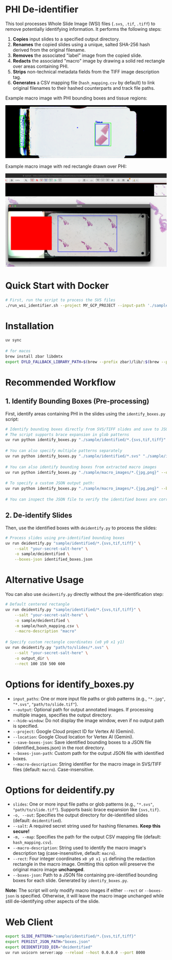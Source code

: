 # PHI De-identifier

This tool processes Whole Slide Image (WSI) files (`.svs`, `.tif`, `.tiff`) to remove potentially identifying information. It performs the following steps:

1.  **Copies** input slides to a specified output directory.
2.  **Renames** the copied slides using a unique, salted SHA-256 hash derived from the original filename.
3.  **Removes** the associated "label" image from the copied slide.
4.  **Redacts** the associated "macro" image by drawing a solid red rectangle over areas containing PHI.
5.  **Strips** non-technical metadata fields from the TIFF image description tag.
6.  **Generates** a CSV mapping file (`hash_mapping.csv` by default) to link original filenames to their hashed counterparts and track file paths.

Example macro image with PHI bounding boxes and tissue regions:

![Example macro image with PHI bounding boxes and tissue regions](./assets/JP2K-33003-2_macro.png)

Example macro image with red rectangle drawn over PHI:

![Example macro image with red rectangle drawn over PHI](./assets/slide_in_qupath.png)

# Quick Start with Docker

```bash
# First, run the script to process the SVS files
./run_wsi_identifier.sh --project MY_GCP_PROJECT --input-path './sample/macro_images/*.jpg' --output-path './sample/output/' --build
```

# Installation

```bash
uv sync

# for macos
brew install zbar libdmtx
export DYLD_FALLBACK_LIBRARY_PATH=$(brew --prefix zbar)/lib/:$(brew --prefix libdmtx)/lib/
```

# Recommended Workflow

## 1. Identify Bounding Boxes (Pre-processing)

First, identify areas containing PHI in the slides using the `identify_boxes.py` script:

```bash
# Identify bounding boxes directly from SVS/TIFF slides and save to JSON (saves to ./identified_boxes.json by default)
# The script supports brace expansion in glob patterns
uv run python identify_boxes.py "./sample/identified/*.{svs,tif,tiff}" --save-boxes-json

# You can also specify multiple patterns separately
uv run python identify_boxes.py "./sample/identified/*.svs" "./sample/identified/*.tif" --save-boxes-json

# You can also identify bounding boxes from extracted macro images
uv run python identify_boxes.py "./sample/macro_images/*.{jpg,png}" --output ./sample/macro_images_annotated/ --save-boxes-json

# To specify a custom JSON output path:
uv run python identify_boxes.py "./sample/macro_images/*.{jpg,png}" --boxes-json-path ./sample/identified_boxes.json

# You can inspect the JSON file to verify the identified boxes are correct
```

## 2. De-identify Slides

Then, use the identified boxes with `deidentify.py` to process the slides:

```bash
# Process slides using pre-identified bounding boxes
uv run deidentify.py "sample/identified/*.{svs,tif,tiff}" \
    --salt "your-secret-salt-here" \
    -o sample/deidentified \
    --boxes-json identified_boxes.json
```

# Alternative Usage

You can also use `deidentify.py` directly without the pre-identification step:

```bash
# Default centered rectangle
uv run deidentify.py "sample/identified/*.{svs,tif,tiff}" \
    --salt "your-secret-salt-here" \
    -o sample/deidentified \
    -m sample/hash_mapping.csv \
    --macro-description "macro"

# Specify custom rectangle coordinates (x0 y0 x1 y1)
uv run deidentify.py "path/to/slides/*.svs" \
    --salt "your-secret-salt-here" \
    -o output_dir \
    --rect 100 150 500 600
```

# Options for identify_boxes.py

- `input_paths`: One or more input file paths or glob patterns (e.g., `"*.jpg"`, `"*.svs"`, `"path/to/slide.tif"`).
- `--output`: Optional path for output annotated images. If processing multiple images, specifies the output directory.
- `--hide-window`: Do not display the image window, even if no output path is specified.
- `--project`: Google Cloud project ID for Vertex AI (Gemini).
- `--location`: Google Cloud location for Vertex AI (Gemini).
- `--save-boxes-json`: Save identified bounding boxes to a JSON file (identified_boxes.json) in the root directory.
- `--boxes-json-path`: Custom path for the output JSON file with identified boxes.
- `--macro-description`: String identifier for the macro image in SVS/TIFF files (default: `macro`). Case-insensitive.

# Options for deidentify.py

- `slides`: One or more input file paths or glob patterns (e.g., `"*.svs"`, `"path/to/slide.tif"`). Supports basic brace expansion like `{svs,tif}`.
- `-o, --out`: Specifies the output directory for de-identified slides (default: `deidentified`).
- `--salt`: A required secret string used for hashing filenames. **Keep this secure!**
- `-m, --map`: Specifies the path for the output CSV mapping file (default: `hash_mapping.csv`).
- `--macro-description`: String used to identify the macro image's description tag (case-insensitive, default: `macro`).
- `--rect`: Four integer coordinates `x0 y0 x1 y1` defining the redaction rectangle in the macro image. Omitting this option will preserve the original macro image **unchanged**.
- `--boxes-json`: Path to a JSON file containing pre-identified bounding boxes for each slide. Generated by `identify_boxes.py`.

**Note:** The script will only modify macro images if either `--rect` or `--boxes-json` is specified. Otherwise, it will leave the macro image unchanged while still de-identifying other aspects of the slide.

# Web Client

```bash
export SLIDE_PATTERN="sample/identified/*.{svs,tif,tiff}"
export PERSIST_JSON_PATH="boxes.json"
export DEIDENTIFIED_DIR="deidentified"
uv run uvicorn server:app --reload --host 0.0.0.0 --port 8000
```
